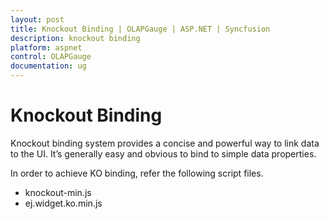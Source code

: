 ```yaml
---
layout: post
title: Knockout Binding | OLAPGauge | ASP.NET | Syncfusion
description: knockout binding
platform: aspnet
control: OLAPGauge
documentation: ug
---
```


# Knockout Binding

Knockout binding system provides a concise and powerful way to link data to the UI. It’s generally easy and obvious to bind to simple data properties.

In order to achieve KO binding, refer the following script files.

* knockout-min.js
* ej.widget.ko.min.js
